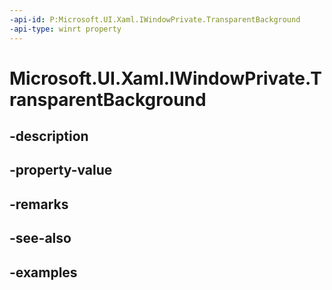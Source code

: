```yaml
---
-api-id: P:Microsoft.UI.Xaml.IWindowPrivate.TransparentBackground
-api-type: winrt property
---
```


# Microsoft.UI.Xaml.IWindowPrivate.TransparentBackground

<!--
public bool TransparentBackground { get; set; }
-->


## -description

## -property-value

## -remarks

## -see-also

## -examples


